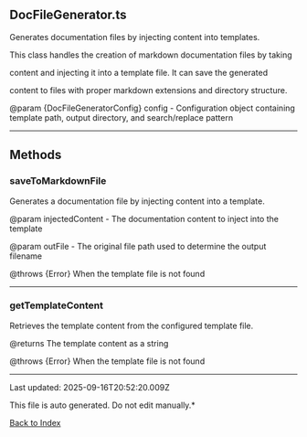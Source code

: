 ## DocFileGenerator.ts





 Generates documentation files by injecting content into templates.



 This class handles the creation of markdown documentation files by taking

 content and injecting it into a template file. It can save the generated

 content to files with proper markdown extensions and directory structure.



 @param {DocFileGeneratorConfig} config - Configuration object containing template path, output directory, and search/replace pattern

 



---



## Methods



### **saveToMarkdownFile**

 Generates a documentation file by injecting content into a template.



 @param injectedContent - The documentation content to inject into the template

 @param outFile - The original file path used to determine the output filename

 @throws {Error} When the template file is not found

 



---



### **getTemplateContent**

 Retrieves the template content from the configured template file.



 @returns The template content as a string

 @throws {Error} When the template file is not found

 



---



Last updated: 2025-09-16T20:52:20.009Z



This file is auto generated. Do not edit manually.*



[Back to Index](./index.md)